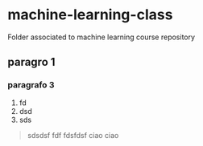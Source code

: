 # machine-learning-class
Folder associated to machine learning course repository

## paragro 1

### paragrafo 3


1. fd
2. dsd
3. sds

> sdsdsf fdf fdsfdsf ciao ciao
